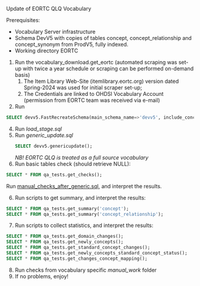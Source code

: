 Update of EORTC QLQ Vocabulary

Prerequisites:
- Vocabulary Server infrastructure
- Schema DevV5 with copies of tables concept, concept_relationship and concept_synonym from ProdV5, fully indexed.
- Working directory EORTC

1. Run the vocabulary_download.get_eortc (automated scraping was set-up with twice a year schedule or scraping can be performed on-demand basis)
   1. The Item Library Web-Site (itemlibrary.eortc.org) version dated Spring-2024 was used for initial scraper set-up;
   2. The Credentials are linked to OHDSI Vocabulary Account (permission from EORTC team was received via e-mail)
3. Run 
```sql
SELECT devv5.FastRecreateSchema(main_schema_name=>'devv5', include_concept_ancestor=>true, include_deprecated_rels=>true, include_synonyms=>true);
```
4. Run *load_stage.sql*
4. Run *generic_update.sql*
    ```sql
    SELECT devv5.genericupdate();
    ```
   *NB! EORTC QLQ  is treated as a full source vocabulary*
5. Run basic tables check (should retrieve NULL):
```sql
SELECT * FROM qa_tests.get_checks();
```
Run [manual_checks_after_generic.sql](https://github.com/OHDSI/Vocabulary-v5.0/blob/master/working/manual_checks_after_generic.sql), and interpret the results.

6. Run scripts to get summary, and interpret the results:
```sql
SELECT * FROM qa_tests.get_summary('concept');
SELECT * FROM qa_tests.get_summary('concept_relationship');
```
7. Run scripts to collect statistics, and interpret the results:
```sql
SELECT * FROM qa_tests.get_domain_changes();
SELECT * FROM qa_tests.get_newly_concepts();
SELECT * FROM qa_tests.get_standard_concept_changes();
SELECT * FROM qa_tests.get_newly_concepts_standard_concept_status();
SELECT * FROM qa_tests.get_changes_concept_mapping();
```
8. Run checks from vocabulary specific *manual_work* folder
9. If no problems, enjoy!
